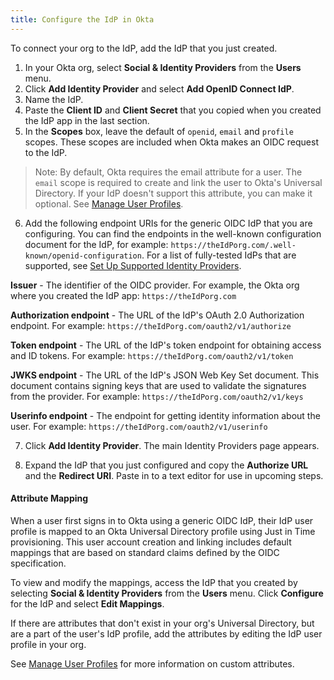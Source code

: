 ```yaml
---
title: Configure the IdP in Okta
---
```


To connect your org to the IdP, add the IdP that you just created.

1. In your Okta org, select **Social & Identity Providers** from the **Users** menu.
2. Click **Add Identity Provider** and select **Add OpenID Connect IdP**.
3. Name the IdP. 
4. Paste the **Client ID** and **Client Secret** that you copied when you created the IdP app in the last section.
5. In the **Scopes** box, leave the default of `openid`, `email` and `profile` scopes. These scopes are included when Okta makes an OIDC request to the IdP.

> Note: By default, Okta requires the email attribute for a user. The `email` scope is required to create and link the user to Okta's Universal Directory. If your IdP doesn't support this attribute, you can make it optional. See [Manage User Profiles](https://help.okta.com/en/prod/Content/Topics/Directory/eu-profile-editor.htm).

6. Add the following endpoint URIs for the generic OIDC IdP that you are configuring. You can find the endpoints in the well-known configuration document for the IdP, for example: `https://theIdPorg.com/.well-known/openid-configuration`. For a list of fully-tested IdPs that are supported, see [Set Up Supported Identity Providers](#set-up-supported-identity-providers).

**Issuer** - The identifier of the OIDC provider. For example, the Okta org where you created the IdP app: `https://theIdPorg.com`

**Authorization endpoint** - The URL of the IdP's OAuth 2.0 Authorization endpoint. For example: `https://theIdPorg.com/oauth2/v1/authorize`

**Token endpoint** - The URL of the IdP's token endpoint for obtaining access and ID tokens. For example: `https://theIdPorg.com/oauth2/v1/token`

**JWKS endpoint** - The URL of the IdP's JSON Web Key Set document. This document contains signing keys that are used to validate the signatures from the provider. For example: `https://theIdPorg.com/oauth2/v1/keys`

**Userinfo endpoint** - The endpoint for getting identity information about the user. For example: `https://theIdPorg.com/oauth2/v1/userinfo`

7. Click **Add Identity Provider**. The main Identity Providers page appears.

8. Expand the IdP that you just configured and copy the **Authorize URL** and the **Redirect URI**. Paste in to a text editor for use in upcoming steps.

#### Attribute Mapping

When a user first signs in to Okta using a generic OIDC IdP, their IdP user profile is mapped to an Okta Universal Directory profile using Just in Time provisioning. This user account creation and linking includes default mappings that are based on standard claims defined by the OIDC specification.

To view and modify the mappings, access the IdP that you created by selecting **Social & Identity Providers** from the **Users** menu. Click **Configure** for the IdP and select **Edit Mappings**.

If there are attributes that don't exist in your org's Universal Directory, but are a part of the user's IdP profile, add the attributes by editing the IdP user profile in your org. 

See [Manage User Profiles](https://help.okta.com/en/prod/Content/Topics/Directory/eu-profile-editor.htm?cshid=ext_Directory_Profile_Editor) for more information on custom attributes.

<NextSectionLink/>
